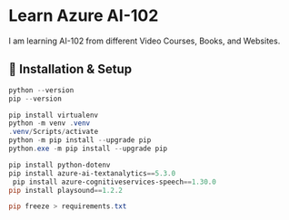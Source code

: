 # Learn Azure AI-102

I am learning AI-102 from different Video Courses, Books, and Websites.

## 🔹 Installation & Setup

```powershell
python --version
pip --version

pip install virtualenv
python -m venv .venv
.venv/Scripts/activate
python -m pip install --upgrade pip
python.exe -m pip install --upgrade pip

pip install python-dotenv
pip install azure-ai-textanalytics==5.3.0
 pip install azure-cognitiveservices-speech==1.30.0
pip install playsound==1.2.2

pip freeze > requirements.txt
```
